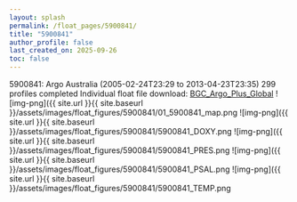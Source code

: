 ```yaml
---
layout: splash
permalink: /float_pages/5900841/
title: "5900841"
author_profile: false
last_created_on: 2025-09-26
toc: false
---
```

 
5900841: Argo Australia (2005-02-24T23:29 to 2013-04-23T23:35)
299 profiles completed
Individual float file download: [BGC_Argo_Plus_Global](https://ftp.soest.hawaii.edu/bgc_argo_plus/Individual_Floats/outliers_removed/5900841_Sprof_processed.nc)
![img-png]({{ site.url }}{{ site.baseurl }}/assets/images/float_figures/5900841/01_5900841_map.png
![img-png]({{ site.url }}{{ site.baseurl }}/assets/images/float_figures/5900841/5900841_DOXY.png
![img-png]({{ site.url }}{{ site.baseurl }}/assets/images/float_figures/5900841/5900841_PRES.png
![img-png]({{ site.url }}{{ site.baseurl }}/assets/images/float_figures/5900841/5900841_PSAL.png
![img-png]({{ site.url }}{{ site.baseurl }}/assets/images/float_figures/5900841/5900841_TEMP.png
